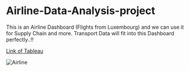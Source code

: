 # Airline-Data-Analysis-project
This is an Airline Dashboard (Flights from Luxembourg) and we can use it for Supply Chain and more. Transport Data will fit into this Dashboard perfectly..!! 

[Link of Tableau](https://public.tableau.com/app/profile/pushp.jain/viz/AirlineDashboard_16733370672200/Dashboard2)


![Airline](https://user-images.githubusercontent.com/114671782/212813294-d92b0d69-d09b-41fd-8f88-e1faf6a6a232.png)
